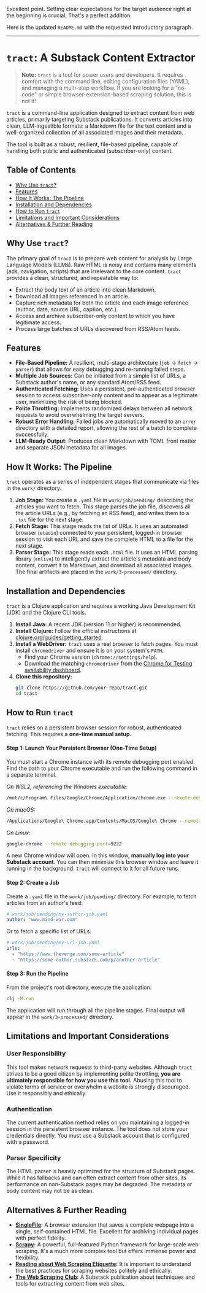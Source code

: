 Excellent point. Setting clear expectations for the target audience right at the beginning is crucial. That's a perfect addition.

Here is the updated `README.md` with the requested introductory paragraph.

---

# `tract`: A Substack Content Extractor

> **Note:** `tract` is a tool for power users and developers. It requires comfort with the command line, editing configuration files (YAML), and managing a multi-step workflow. If you are looking for a "no-code" or simple browser-extension-based scraping solution, this is not it!

`tract` is a command-line application designed to extract content from web articles, primarily targeting Substack publications. It converts articles into clean, LLM-ingestible formats: a Markdown file for the text content and a well-organized collection of all associated images and their metadata.

The tool is built as a robust, resilient, file-based pipeline, capable of handling both public and authenticated (subscriber-only) content.

## Table of Contents
- [Why Use `tract`?](#why-use-tract)
- [Features](#features)
- [How It Works: The Pipeline](#how-it-works-the-pipeline)
- [Installation and Dependencies](#installation-and-dependencies)
- [How to Run `tract`](#how-to-run-tract)
- [Limitations and Important Considerations](#limitations-and-important-considerations)
- [Alternatives & Further Reading](#alternatives--further-reading)

## Why Use `tract`?

The primary goal of `tract` is to prepare web content for analysis by Large Language Models (LLMs). Raw HTML is noisy and contains many elements (ads, navigation, scripts) that are irrelevant to the core content. `tract` provides a clean, structured, and repeatable way to:

-   Extract the body text of an article into clean Markdown.
-   Download all images referenced in an article.
-   Capture rich metadata for both the article and each image reference (author, date, source URL, caption, etc.).
-   Access and archive subscriber-only content to which you have legitimate access.
-   Process large batches of URLs discovered from RSS/Atom feeds.

## Features

-   **File-Based Pipeline:** A resilient, multi-stage architecture (`job` -> `fetch` -> `parser`) that allows for easy debugging and re-running failed steps.
-   **Multiple Job Sources:** Can be initiated from a simple list of URLs, a Substack author's name, or any standard Atom/RSS feed.
-   **Authenticated Fetching:** Uses a persistent, pre-authenticated browser session to access subscriber-only content and to appear as a legitimate user, minimizing the risk of being blocked.
-   **Polite Throttling:** Implements randomized delays between all network requests to avoid overwhelming the target servers.
-   **Robust Error Handling:** Failed jobs are automatically moved to an `error` directory with a detailed report, allowing the rest of a batch to complete successfully.
-   **LLM-Ready Output:** Produces clean Markdown with TOML front matter and separate JSON metadata for all images.

## How It Works: The Pipeline

`tract` operates as a series of independent stages that communicate via files in the `work/` directory.

1.  **Job Stage:** You create a `.yaml` file in `work/job/pending/` describing the articles you want to fetch. This stage parses the job file, discovers all the article URLs (e.g., by fetching an RSS feed), and writes them to a `.txt` file for the next stage.
2.  **Fetch Stage:** This stage reads the list of URLs. It uses an automated browser (`etaoin`) connected to your persistent, logged-in browser session to visit each URL and save the complete HTML to a file for the next stage.
3.  **Parser Stage:** This stage reads each `.html` file. It uses an HTML parsing library (`enlive`) to intelligently extract the article's metadata and body content, convert it to Markdown, and download all associated images. The final artifacts are placed in the `work/3-processed/` directory.

## Installation and Dependencies

`tract` is a Clojure application and requires a working Java Development Kit (JDK) and the Clojure CLI tools.

1.  **Install Java:** A recent JDK (version 11 or higher) is recommended.
2.  **Install Clojure:** Follow the official instructions at [clojure.org/guides/getting_started](https://clojure.org/guides/getting_started).
3.  **Install a WebDriver:** `tract` uses a real browser to fetch pages. You must install `chromedriver` and ensure it is on your system's `PATH`.
    -   Find your Chrome version (`chrome://settings/help`).
    -   Download the matching `chromedriver` from the [Chrome for Testing availability dashboard](https://googlechromelabs.github.io/chrome-for-testing/).
4.  **Clone this repository:**
    ```bash
    git clone https://github.com/your-repo/tract.git
    cd tract
    ```

## How to Run `tract`

`tract` relies on a persistent browser session for robust, authenticated fetching. This requires a **one-time manual setup.**

#### Step 1: Launch Your Persistent Browser (One-Time Setup)

You must start a Chrome instance with its remote debugging port enabled. Find the path to your Chrome executable and run the following command in a separate terminal.

*On WSL2, referencing the Windows executable:*
```bash
/mnt/c/Program\ Files/Google/Chrome/Application/chrome.exe --remote-debugging-port=9222
```
*On macOS:*
```bash
/Applications/Google\ Chrome.app/Contents/MacOS/Google\ Chrome --remote-debugging-port=9222
```
*On Linux:*
```bash
google-chrome --remote-debugging-port=9222
```

A new Chrome window will open. In this window, **manually log into your Substack account**. You can then minimize this browser window and leave it running in the background. `tract` will connect to it for all future runs.

#### Step 2: Create a Job

Create a `.yaml` file in the `work/job/pending/` directory. For example, to fetch articles from an author's feed:

```yaml
# work/job/pending/my-author-job.yaml
author: "www.mind-war.com"
```

Or to fetch a specific list of URLs:

```yaml
# work/job/pending/my-url-job.yaml
urls:
  - "https://www.theverge.com/some-article"
  - "https://some-author.substack.com/p/another-article"
```

#### Step 3: Run the Pipeline

From the project's root directory, execute the application:

```bash
clj -M:run
```

The application will run through all the pipeline stages. Final output will appear in the `work/3-processed/` directory.

## Limitations and Important Considerations

### User Responsibility
This tool makes network requests to third-party websites. Although `tract` strives to be a good citizen by implementing polite throttling, **you are ultimately responsible for how you use this tool.** Abusing this tool to violate terms of service or overwhelm a website is strongly discouraged. Use it responsibly and ethically.

### Authentication
The current authentication method relies on you maintaining a logged-in session in the persistent browser instance. The tool does not store your credentials directly. You must use a Substack account that is configured with a password.

### Parser Specificity
The HTML parser is heavily optimized for the structure of Substack pages. While it has fallbacks and can often extract content from other sites, its performance on non-Substack pages may be degraded. The metadata or body content may not be as clean.

## Alternatives & Further Reading

-   **[SingleFile](https://github.com/gildas-lormeau/SingleFile):** A browser extension that saves a complete webpage into a single, self-contained HTML file. Excellent for archiving individual pages with perfect fidelity.
-   **[Scrapy](https://scrapy.org/):** A powerful, full-featured Python framework for large-scale web scraping. It's a much more complex tool but offers immense power and flexibility.
-   **[Reading about Web Scraping Etiquette](https://www.zenrows.com/blog/web-scraping-etiquette):** It is important to understand the best practices for scraping websites politely and ethically.
-   **[The Web Scraping Club](https://substack.thewebscraping.club/):** A Substack publication about techniques and tools for extracting content from web sites.
